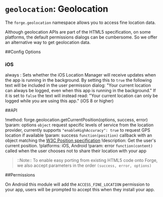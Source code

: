 ``geolocation``: Geolocation
============================

The ``forge.geolocation`` namespace allows you to access fine location data.

Although geolocation APIs are part of the HTML5 specification, on some
platforms, the default permissions dialogs can be cumbersome. So we offer an alternative way to get geolocation data.

##Config Options

### iOS

always
:    Sets whether the iOS Location Manager will receive updates when the app is running in the background. By setting this to `true` the following text will be included in the user permission dialog: "Your current location can always be logged, even when this app is running in the background." If it is set to `false` the text will instead read: "Your current location can only be logged while you are using this app." (iOS 8 or higher) 


##API

!method: forge.geolocation.getCurrentPosition(options, success, error)
!param: options `object` request specific levels of service from the location provider, currently supports ``"enableHighAccuracy": true`` to request GPS location if available
!param: success `function(position)` callback with an object matching the [W3C Position specification](http://dev.w3.org/geo/api/spec-source.html#coordinates)
!description: Get the user's current position.
!platforms: iOS, Android
!param: error `function(content)` called when the user chooses not to share their location with your app


> ::Note:: To enable easy porting from existing HTML5 code onto Forge, we also
accept parameters in the order ``(success, error, options)``

##Permissions

On Android this module will add the ``ACCESS_FINE_LOCATION`` permission
to your app, users will be prompted to accept this when they install
your app.
